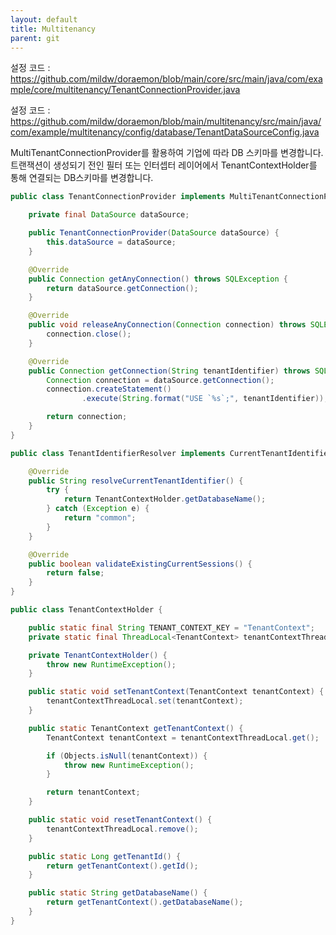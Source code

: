 ```yaml
---
layout: default
title: Multitenancy
parent: git
---
```


설정 코드 : https://github.com/mildw/doraemon/blob/main/core/src/main/java/com/example/core/multitenancy/TenantConnectionProvider.java

설정 코드 : https://github.com/mildw/doraemon/blob/main/multitenancy/src/main/java/com/example/multitenancy/config/database/TenantDataSourceConfig.java

MultiTenantConnectionProvider를 활용하여 기업에 따라 DB 스키마를 변경합니다.
트랜잭션이 생성되기 전인 필터 또는 인터셉터 레이어에서 TenantContextHolder를 통해 연결되는 DB스키마를 변경합니다.

```java
public class TenantConnectionProvider implements MultiTenantConnectionProvider {

    private final DataSource dataSource;

    public TenantConnectionProvider(DataSource dataSource) {
        this.dataSource = dataSource;
    }

    @Override
    public Connection getAnyConnection() throws SQLException {
        return dataSource.getConnection();
    }

    @Override
    public void releaseAnyConnection(Connection connection) throws SQLException {
        connection.close();
    }

    @Override
    public Connection getConnection(String tenantIdentifier) throws SQLException {
        Connection connection = dataSource.getConnection();
        connection.createStatement()
                .execute(String.format("USE `%s`;", tenantIdentifier));

        return connection;
    }
}
```

```java
public class TenantIdentifierResolver implements CurrentTenantIdentifierResolver {

    @Override
    public String resolveCurrentTenantIdentifier() {
        try {
            return TenantContextHolder.getDatabaseName();
        } catch (Exception e) {
            return "common";
        }
    }

    @Override
    public boolean validateExistingCurrentSessions() {
        return false;
    }
}
```

```java
public class TenantContextHolder {

    public static final String TENANT_CONTEXT_KEY = "TenantContext";
    private static final ThreadLocal<TenantContext> tenantContextThreadLocal = new NamedThreadLocal<>(TENANT_CONTEXT_KEY);

    private TenantContextHolder() {
        throw new RuntimeException();
    }

    public static void setTenantContext(TenantContext tenantContext) {
        tenantContextThreadLocal.set(tenantContext);
    }

    public static TenantContext getTenantContext() {
        TenantContext tenantContext = tenantContextThreadLocal.get();

        if (Objects.isNull(tenantContext)) {
            throw new RuntimeException();
        }

        return tenantContext;
    }

    public static void resetTenantContext() {
        tenantContextThreadLocal.remove();
    }

    public static Long getTenantId() {
        return getTenantContext().getId();
    }

    public static String getDatabaseName() {
        return getTenantContext().getDatabaseName();
    }
}
```
